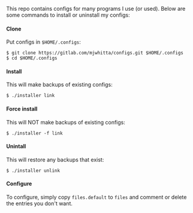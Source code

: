 This repo contains configs for many programs I use (or used). Below
are some commands to install or uninstall my configs:

#### Clone

Put configs in `$HOME/.configs`:

```
$ git clone https://gitlab.com/mjwhitta/configs.git $HOME/.configs
$ cd $HOME/.configs
```

#### Install

This will make backups of existing configs:

```
$ ./installer link
```

#### Force install

This will NOT make backups of existing configs:

```
$ ./installer -f link
```

#### Unintall

This will restore any backups that exist:

```
$ ./installer unlink
```

#### Configure

To configure, simply copy `files.default` to `files` and comment or
delete the entries you don't want.
